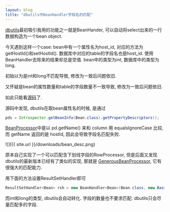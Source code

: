 ```yaml
---
layout: blog
title: "dbutils中BeanHandler字段名的匹配"
---
```


[dbutils](http://commons.apache.org/proper/commons-dbutils/)最初吸引我用的功能之一就是BeanHander, 可以自动将select出来的一行数据构造为一个bean object.

今天遇到这样一个case: bean中有一个属性名为host\_id, 对应的方法为getHostId()和setHostId(). 数据库中对应的table的字段名也是host\_id. 使用BeanHandler去除来的结果却总是空值. bean中的类型为int, 数据库中的类型为long.

初始以为是int和long不匹配导致, 修改为一致后问题依旧.

又怀疑是bean的属性数量和table的字段数量不一致导致, 修改为一致后问题依旧.

如此只能看[源码](http://svn.apache.org/viewvc/commons/proper/dbutils/)了.

源码中发现, dbutils在取bean属性名的时候, 是通过

```java
pds = Introspector.getBeanInfo(Bean.class).getPropertyDescriptors();
```

[BeanProcessor](http://svn.apache.org/viewvc/commons/proper/dbutils/trunk/src/main/java/org/apache/commons/dbutils/BeanProcessor.java?view=markup)中是以 pd.getName() 来和 column 用 equalsIgnoreCase 比较, 而 getName 返回的是 hostId, 因此会导致字段名匹配失败.

![]({{ site.url }}/downloads/bean_desc.png)

原本自己实现了一个可以匹配含下划线字段的RowProcessor, 但是后面又发现dbutils的最新版本已经有了类似的实现, 那就是 [GenerousBeanProcessor](http://svn.apache.org/viewvc/commons/proper/dbutils/trunk/src/main/java/org/apache/commons/dbutils/GenerousBeanProcessor.java?view=log), 它有很强大的匹配能力.

用下面的方法设置ResultSetHandler即可

```java
ResultSetHandler<Bean> rsh = new BeanHandler<Bean>(Bean.class, new BasicRowProcessor(new GenerousBeanProcessor()));
```

而int和long的类型, dbutils会自动转化. 字段的数量也不要求匹配. dbutils只会尽量匹配多的字段.